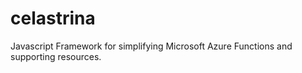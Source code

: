 # celastrina
Javascript Framework for simplifying Microsoft Azure Functions and supporting resources.
